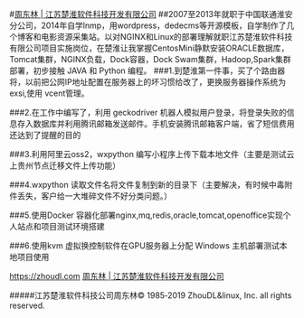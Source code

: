 #[周东林 | 江苏楚淮软件科技开发有限公司](https://zhoudl.com)
##2007至2013年就职于中国联通淮安分公司，2014年自学lnmp，用wordpress，dedecms等开源模板，自学制作了几个博客和电影资源采集站。以对NGINX和Linux的部署理解就职江苏楚淮软件科技 有限公司项目实施岗位，在楚淮让我掌握CentosMini静默安装ORACLE数据库，Tomcat集群，NGINX负载，Dock容器，Dock Swam集群，Hadoop,Spark集群部署，初步接触 JAVA 和 Python 编程。
###1.到楚淮第一件事，买了个路由器将，以前把公网IP地址配置在服务器上的坏习惯给改了，更换服务器操作系统为 exsi,使用 vcent管理。

###2.在工作中编写了，利用 geckodriver 机器人模拟用户登录，将登录失败的信息存入数据库并利用腾讯邮箱发送邮件。手机安装腾讯邮箱客户端，省了短信费用还达到了提醒的目的

###3.利用阿里云oss2，wxpython 编写小程序上传下载本地文件（主要是测试云上贵州节点迁移文件上传功能）

###4.wxpython 读取文件名将文件复制到新的目录下（主要解决，有时候中毒附件丢失，客户给一大堆碎文件不好分类问题。）

###5.使用Docker 容器化部署nginx,mq,redis,oracle,tomcat,openoffice实现个人站点和项目测试环境搭建

###6.使用kvm 虚拟换控制软件在GPU服务器上分配 Windows 主机部署测试本地项目使用

https://zhoudl.com
[周东林 | 江苏楚淮软件科技开发有限公司](https://zhoudl.com)

#####江苏楚淮软件科技公司周东林© 1985‐2019 ZhouDL&linux, Inc. all rights reserved.

